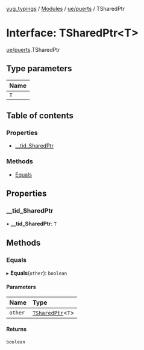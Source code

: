 [yug_typings](../README.md) / [Modules](../modules.md) / [ue/puerts](../modules/ue_puerts.md) / TSharedPtr

# Interface: TSharedPtr<T\>

[ue/puerts](../modules/ue_puerts.md).TSharedPtr

## Type parameters

| Name |
| :------ |
| `T` |

## Table of contents

### Properties

- [\_\_tid\_SharedPtr](ue_puerts.TSharedPtr.md#__tid_sharedptr)

### Methods

- [Equals](ue_puerts.TSharedPtr.md#equals)

## Properties

### \_\_tid\_SharedPtr

• **\_\_tid\_SharedPtr**: `T`

## Methods

### Equals

▸ **Equals**(`other`): `boolean`

#### Parameters

| Name | Type |
| :------ | :------ |
| `other` | [`TSharedPtr`](ue_puerts.TSharedPtr.md)<`T`\> |

#### Returns

`boolean`
